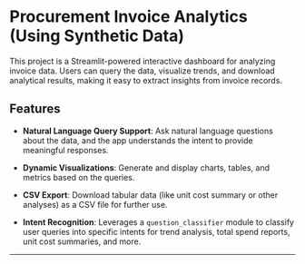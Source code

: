 # Procurement Invoice Analytics (Using Synthetic Data)

This project is a Streamlit-powered interactive dashboard for analyzing invoice data. Users can query the data, visualize trends, and download analytical results, making it easy to extract insights from invoice records.

## Features

- **Natural Language Query Support**:
  Ask natural language questions about the data, and the app understands the intent to provide meaningful responses.
  
- **Dynamic Visualizations**:
  Generate and display charts, tables, and metrics based on the queries.

- **CSV Export**:
  Download tabular data (like unit cost summary or other analyses) as a CSV file for further use.

- **Intent Recognition**:
  Leverages a `question_classifier` module to classify user queries into specific intents for trend analysis, total spend reports, unit cost summaries, and more.

---


